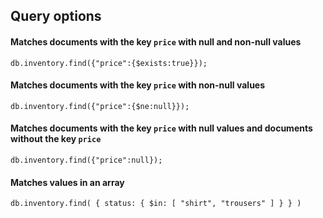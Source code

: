 ## Query options
#### Matches documents with the key `price` with null and non-null values
```
db.inventory.find({"price":{$exists:true}});
```

#### Matches documents with the key `price` with non-null values
```
db.inventory.find({"price":{$ne:null}});
```

#### Matches documents with the key `price` with null values and documents without the key `price`
```
db.inventory.find({"price":null});
```

#### Matches values in an array
```
db.inventory.find( { status: { $in: [ "shirt", "trousers" ] } } )
```

